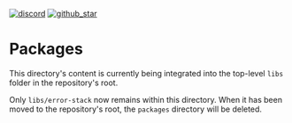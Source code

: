 [github_star]: https://github.com/hashintel/hash/tree/main/libs#
[discord]: https://hash.ai/discord?utm_medium=organic&utm_source=github_readme_hash-repo_libs

[![discord](https://img.shields.io/discord/840573247803097118)][discord] [![github_star](https://img.shields.io/github/stars/hashintel/hash?label=Star%20on%20GitHub&style=social)][github_star]

# Packages

This directory's content is currently being integrated into the top-level `libs` folder in the repository's root.

Only `libs/error-stack` now remains within this directory. When it has been moved to the repository's root, the `packages` directory will be deleted.
